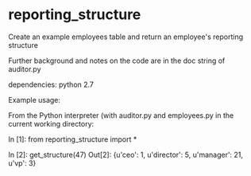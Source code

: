 reporting_structure
===================

Create an example employees table and return an employee's reporting structure


Further background and notes on the code are in the doc string of auditor.py

dependencies: python 2.7

Example usage:

From the Python interpreter (with auditor.py and employees.py in the current working directory:

In [1]: from reporting_structure import *

In [2]: get_structure(47)
Out[2]: {u'ceo': 1, u'director': 5, u'manager': 21, u'vp': 3}
